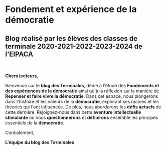 # Fondement et expérience de la démocratie
## Blog réalisé par les élèves des classes de terminale 2020-2021-2022-2023-2024 de l'EIPACA 

​

**Chers lecteurs**,


Bienvenue sur le **blog des Terminales**, dédié à l'étude des **Fondements et des expériences de la démocratie** ainsi qu'à la réflexion sur la manière de **Repenser et faire vivre la démocratie**. Dans cet espace, nous plongerons dans l'histoire et les valeurs de la **démocratie**, explorant ses racines et les théories qui l'ont influencée. De plus, nous aborderons les **défis actuels** de cette dernière. Rejoignez-nous dans cette **aventure intellectuelle stimulante** où nous **questionnerons** et **définirons** ensemble les principes essentiels de la **démocratie**.


Cordialement,

**L'équipe du blog des Terminales**

